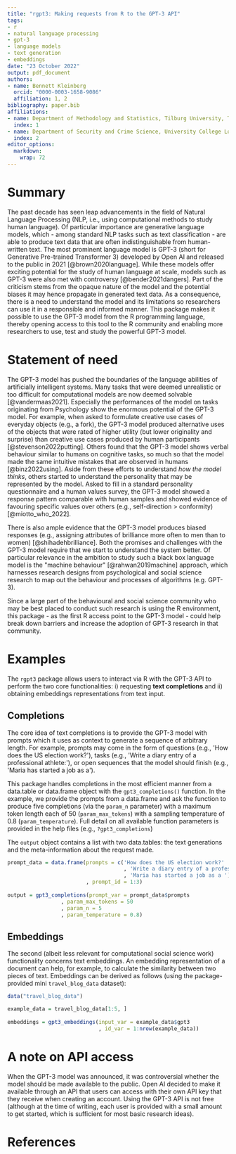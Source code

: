 ```yaml
---
title: "rgpt3: Making requests from R to the GPT-3 API"
tags:
- r
- natural language processing
- gpt-3
- language models
- text generation
- embeddings
date: "23 October 2022"
output: pdf_document
authors:
- name: Bennett Kleinberg
  orcid: "0000-0003-1658-9086"
  affiliation: 1, 2
bibliography: paper.bib
affiliations:
- name: Department of Methodology and Statistics, Tilburg University, The Netherlands
  index: 1
- name: Department of Security and Crime Science, University College London, UK
  index: 2
editor_options: 
  markdown: 
    wrap: 72
---
```


# Summary

The past decade has seen leap advancements in the field of Natural
Language Processing (NLP, i.e., using computational methods to study
human language). Of particular importance are generative language models, which - among standard NLP tasks such as text classification - are able
to produce text data that are often indistinguishable from human-written
text. The most prominent language model is GPT-3 (short for Generative
Pre-trained Transformer 3) developed by Open AI and released to the
public in 2021 [@brown2020language]. While these models offer 
exciting potential for the study of human language at scale, models such
as GPT-3 were also met with controversy [@bender2021dangers]. Part of
the criticism stems from the opaque nature of the model and the
potential biases it may hence propagate in generated text data. As a
consequence, there is a need to understand the model and its limitations
so researchers can use it in a responsible and informed manner. This
package makes it possible to use the GPT-3 model from the R programming
language, thereby opening access to this tool to the R community and
enabling more researchers to use, test and study the powerful GPT-3
model.

# Statement of need

The GPT-3 model has pushed the boundaries of the language abilities of
artificially intelligent systems. Many tasks that were deemed
unrealistic or too difficult for computational models are now deemed
solvable [@vandermaas2021]. Especially the performances of the model on
tasks originating from Psychology show the enormous potential of the
GPT-3 model. For example, when asked to formulate creative use cases of
everyday objects (e.g., a fork), the GPT-3 model produced alternative
uses of the objects that were rated of higher utility (but lower
originality and surprise) than creative use cases produced by human
participants [@stevenson2022putting]. Others found that the GPT-3 model
shows verbal behaviour similar to humans on cognitive tasks, so much so
that the model made the same intuitive mistakes that are observed in
humans [@binz2022using]. Aside from these efforts to understand *how the
model thinks*, others started to understand the personality that may be
represented by the model. Asked to fill in a standard personality
questionnaire and a human values survey, the GPT-3 model showed a
response pattern comparable with human samples and showed evidence of
favouring specific values over others (e.g., self-direction \>
conformity) [@miotto_who_2022].

There is also ample evidence that the GPT-3 model produces biased
responses (e.g., assigning attributes of brilliance more often to men
than to women) [@shihadehbrilliance]. Both the promises and challenges
with the GPT-3 model require that we start to understand the system
better. Of particular relevance in the ambition to study such a black
box language model is the "machine behaviour" [@rahwan2019machine]
approach, which harnesses research designs from psychological and social
science research to map out the behaviour and processes of algorithms
(e.g. GPT-3).

Since a large part of the behavioural and social science community who
may be best placed to conduct such research is using the R environment,
this package - as the first R access point to the GPT-3 model - could
help break down barriers and increase the adoption of GPT-3 research in
that community.

# Examples

The `rgpt3` package allows users to interact via R with the GPT-3 API to
perform the two core functionalities: i) requesting **text completions**
and ii) obtaining embeddings representations from text input.

## Completions

The core idea of text completions is to provide the GPT-3 model with
prompts which it uses as context to generate a sequence of arbitrary
length. For example, prompts may come in the form of questions (e.g.,
'How does the US election work?'), tasks (e.g., 'Write a diary entry of
a professional athlete:'), or open sequences that the model should
finish (e.g., 'Maria has started a job as a').

This package handles completions in the most efficient manner from a
data.table or data.frame object with the `gpt3_completions()` function.
In the example, we provide the prompts from a data.frame and ask the
function to produce five completions (via the `param_n` parameter) with a
maximum token length each of 50 (`param_max_tokens`) with a sampling
temperature of 0.8 (`param_temperature`). Full detail on all available
function parameters is provided in the help files (e.g.,
`?gpt3_completions`)

The `output` object contains a list with two data.tables: the text
generations and the meta-information about the request made.

```R
prompt_data = data.frame(prompts = c('How does the US election work?'
                                     , 'Write a diary entry of a professional athlete: '
                                     , 'Maria has started a job as a ')
                         , prompt_id = 1:3)
                         
output = gpt3_completions(prompt_var = prompt_data$prompts
                 , param_max_tokens = 50
                 , param_n = 5
                 , param_temperature = 0.8)
```

## Embeddings

The second (albeit less relevant for computational social science work)
functionality concerns text embeddings. An embedding representation of a
document can help, for example, to calculate the similarity between two
pieces of text. Embeddings can be derived as follows (using the
package-provided mini `travel_blog_data` dataset):

```R
data("travel_blog_data")

example_data = travel_blog_data[1:5, ]
                         
embeddings = gpt3_embeddings(input_var = example_data$gpt3
                             , id_var = 1:nrow(example_data))
```

# A note on API access

When the GPT-3 model was announced, it was controversial whether the
model should be made available to the public. Open AI decided to make it
available through an API that users can access with their own API key
that they receive when creating an account. Using the GPT-3 API is not
free (although at the time of writing, each user is provided with a
small amount to get started, which is sufficient for most basic research
ideas).

# References
